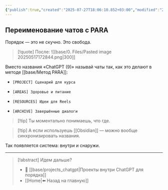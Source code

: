 ```yaml
---
{"publish":true,"created":"2025-07-27T18:06:10.852+03:00","modified":"2025-08-02T13:23:21.640+03:00","cssclasses":""}
---
```


## Переименование чатов с PARA

Порядок — это не скучно. Это свобода.

>[!quote] После:
>![[base/0. Files/Pasted image 20250517172844.png|300]]

Вместо названия «ChatGPT (9)» называй чаты так, как это делают в методе [[base/Метод PARA]]:

- `[PROJECT] Сценарий для курса`
    
- `[AREAS] Здоровье и питание`
    
- `[RESOURCES] Идеи для Reels`
    
- `[ARCHIVE] Завершённые диалоги`
    

>[!tip] Ты моментально понимаешь, что где. 

>[!tip] А если используешь [[Obsidian]] — можно вообще синхронизировать названия. 

Так появляется система: внутри и снаружи.

---
> [!abstract] Идем дальше?
> - 🧠 [[base/projects_chatgpt\|Проекты внутри ChatGPT для порядка]]
> - [[Home\|⬅️ Назад на главную]]
